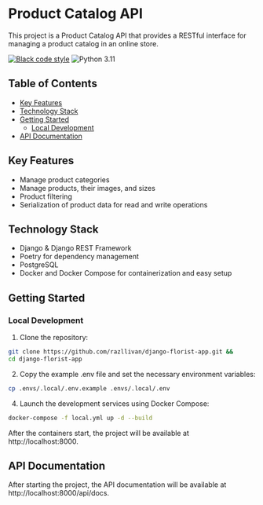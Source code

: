 # Product Catalog API

This project is a Product Catalog API that provides a RESTful interface for managing a product catalog in an online store.

[![Black code style](https://img.shields.io/badge/code%20style-black-000000.svg)](https://github.com/ambv/black)
![Python 3.11](https://img.shields.io/badge/python-3.11-blue.svg)

## Table of Contents
- [Key Features](#key-features)
- [Technology Stack](#technology-stack)
- [Getting Started](#getting-started)
  - [Local Development](#local-development)
- [API Documentation](#api-documentation)
## Key Features

- Manage product categories
- Manage products, their images, and sizes
- Product filtering
- Serialization of product data for read and write operations

## Technology Stack

- Django & Django REST Framework
- Poetry for dependency management
- PostgreSQL
- Docker and Docker Compose for containerization and easy setup

## Getting Started

### Local Development

1. Clone the repository:
```bash
git clone https://github.com/razllivan/django-florist-app.git &&
cd django-florist-app
```

2. Copy the example .env file and set the necessary environment variables:

```bash
cp .envs/.local/.env.example .envs/.local/.env
```

4. Launch the development services using Docker Compose:

```bash
docker-compose -f local.yml up -d --build
```

After the containers start, the project will be available at http://localhost:8000.

## API Documentation

After starting the project, the API documentation will be available at http://localhost:8000/api/docs.
